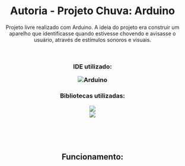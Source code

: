 <div align="center">
  <h1> Autoria - Projeto Chuva: Arduino </h1>
  <p> Projeto livre realizado com Arduino. A ideia do projeto era construir um aparelho que identificasse quando estivesse chovendo e avisasse o usuário, através de estímulos sonoros e visuais. </p>
  
  <br>
    
  <h3> IDE utilizado: </p>
  <img alt="Arduino" src="https://img.shields.io/badge/Arduino-22272e?style=for-the-badge&logo=Arduino&logoColor=00979D"/>

  <br>

  <h3> Bibliotecas utilizadas: </h3>
  <img src="https://www.ardu-badge.com/badge/LiquidCrystal%20I2C.svg"/><br>
  <img src="https://www.ardu-badge.com/badge/Wire.svg"/><br><br>
  
  <br><br>
  
  <h2> Funcionamento: </h3>
</div>
